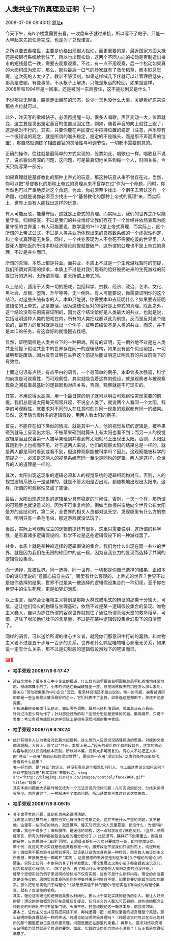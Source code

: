 ## 人类共业下的真理及证明（一）
2008-07-08 08:43:12
[原址▸](http://www.fxgan.com/chan_time/2008_07_12/1071.htm)


今天下午，有N个楼盘需要去看，一收盘车子就过来接，所以写不了帖子，只能一大早起来先把任务完成，也是为了兑现诺言。

之所以要去看楼盘，主要是价格出现很大松动，而更重要的是，最近国家方面大概还是被银行系统给套住了，所以也出现松动，这两个不同方向的松动是否制造出楼市的短线最后一跌，需要去观察观察。不过，有一点不用观察，后一个松动如果真的大面积成为现实，那么，那些最后一口气的炒家就有了救命稻草，而本ID总觉得，这次死的人太少了，教训不够深刻，如果这样喊几下疼就可以让管理层低头，那真是悲剧，有些事情，不从根子上解决，只能是永远的轮回，如果是这样，2008年和1994年是一回事，还是被同一东西套住，这不是悲剧又是什么？

不说那些无聊事，股票走出目前的形态，说少一天也没什么大事，关键看好原来说那些点位就可以。

此外，昨天写的歌唱帖子，必须再提醒一句，很多人唱歌，声区变动一大，位置就变，这主要是发出坚定基音的位置没固定住，例如，随着声音的向上就往上跑了，这是绝对不行的。其实，只要你能在声区变动中把持位置的稳定（注意，声乐界有一个很错误的观念，就是所谓的喉头稳定，稳定的不是喉头，而是那不声而声的位置），那自然就训练了相应器官的灵活性与可调节性，一切都不需要刻意的。

正确的操作，往往就是最简单的方式实现的，股票如此，唱歌也一样。唱歌且不说了，说点貌似高深的问题，这问题，可是最真切地关系到每一个人，时间关系，今天只能写第一部分。

如果真理就是基督教化的那种上帝式的玩意，那这种玩意从来不曾存在过。当然，你可以把“基督教化的那种上帝式的真理从来不曾存在过”作为一个命题，同时，你当然也可以严重地反对这个命题，为此，你必须至少找出一个例子去否认这样一个命题，也就是说你必须至少找出一个“基督教化的那种上帝式的真理”来，而实际上，世界上没有人能找出这样的玩意。

有人可能反驳，能量守恒，这就是上帝式的真理。而实际上，我们的世界之所以能量守恒，归根结底，不过是我们的共业恰好让我们存在于一个曾经并依然表现为能量守恒的世界里；有人可能要说，数学里的1+1=2是上帝式真理，而实际上，这个所谓的上帝式公式，不过是人类共业所体现出来的自然数系统的一个虚拟性约定，和上帝式真理毫无关系。同样，一个共业表现为人不会死不需要吃饭的世界里，人要死人要吃饭的所谓本ID经济理论前提就要破产，这所谓的公理也不是上帝式的真理，不过是共业而已。

所谓的真理，本质上都是共业。而共业，本质上不过是一个生死游戏暂时的前提，我们所谓对真理的探求，本质上不过是对我们现有的恰好被扔进来的生死游戏的前提进行的追问，无所谓真理，更无所谓上帝式的。

以上结论，适用于人类一切的把戏，包括科学、宗教、经济、政治、艺术、文化、黑社会、反叛、堕落、升华等等，无一例外。有人可能要说，你需要证明你的这个结论。对这些头脑有水的人，本ID只能说，你需要本ID去证明什么？如果要去证明这结论的上帝式，那是废话，因为这结论反对的恰好是上帝式的真理，除此之外，这个结论没有任何需要证明的，因为这个结论恰好是人类最大的共业，也就是说，包括证明这种人类的把戏在内，所有的人类把戏都以此为前提，反而是反对这个结论的，最有力的反对就是找出一个例子，证明该结论不是人类的共业，而这，并不是本ID的任务，有这癖好的就慢慢去找吧。

显然，证明同样是人类共业下的一种把戏。所有的证明，无一例外地不过是在人类共业前提下假设共业中的世界存在同一的逻辑结构，如果没有这个假设前提，一切证明都是废话，因为没有证明在丢弃这个前提后能证明这证明具有的共业前提下的有效性。

上面这句话有点绕，有点平白的语言，一个最简单的例子，本ID曾多次强调，科学的前提是可观察性，而可观察性，其实就隐含着这样的假设，就是观察者与被观察现象之间有着最基础的逻辑同构对应关系，否则，观察就是不可现实的。

其实，不用说得太高深，用一个最日常的例子就可以明白可观察性实现需要的前提。我们总是说太阳每天照常升起，不说全人类了，就说两个人看同一个太阳。科学的可观察性，就要求对不同的人在任意时刻对同一现象的观察都有同一的结果。显然，这里隐含着N多的逻辑假设，用两人看太阳的例子。

首先，不能存在如下类似的情况，就是其中一人，他的视觉系统的逻辑是，被苹果砸到就马上呈现出太阳，不被苹果砸到就算头上有太阳也看不到；而另一人的视觉逻辑是当且仅当第一人被苹果砸到并看到有太阳就马上出现出太阳，否则，太阳就算跑到手上也视而不见。对于这两人来说，他们的观察太阳的结果总是一样的，就是两人都是同时看到或看不到，但这种观察能被科学吗？因此，这观察能被科学的前提之一，必须是这两人的视觉系统有同一至少是同构的逻辑，两人是这样，全世界的人的道理是一样的。

其次，太阳出现这现象的逻辑必须和人的视觉系统的逻辑相同构对应，否则，人的视觉逻辑系统万一是这样的，就是不管太阳是否出现，都随机地出现出太阳来，这样，所谓的可观察性又成了空话。

最后，太阳出现这现象的逻辑至少具有稳定的时间性，否则，一天一个样，那所谓的可观察也就没意义的，因为不可重复检验，例如当你很兴奋地向全世界公布太阳是方的这结论时，第二天，全世界的相关人员都对这天空，发现哪里有什么方的物体，明明只有一条毛毛虫，那这游戏就没法玩了。

当然，实际上可观察成立的逻辑前提还有很多，这里只需要说明，这所谓的科学性，是有着诸多逻辑假设的，科学不过是这些逻辑假设下的一种游戏罢了。

共业，本质上就是某种被选择的逻辑假设的集合。我们为什么出现在同一共业的世界，就是因为我们在无限的轮回中的这一段，因为自我业力的显现而选择了共同的逻辑假设集合。

而一选择，就被世界。同一选择，同一世界，一切都是你自己选择的结果，正如本ID的诗句里说的“意画心描自主奴”。哪里有什么客观的、上帝式的世界？世界不过是被你选择的结果，世界不过是某一被选择的逻辑假设集合的一种幻现，至于你在世界中的生生死死，更是如梦幻泡影。

以上语言，当然会让唯物主义特别是那斯大林式或毛式的辨证的那类十分恼火，可惜，这让他们恼火的物理与生理基础，依然不过是某一逻辑假设集合的呈现。唯物主义蠢人，自以为抓住所谓的客观世界就抓住了通往所谓真理天堂的救命稻草，可惜，这除了增加他们肚子的含草量，不过是在某种逻辑假设集合幻影下的自渎罢了。

同样的语言，可以送给所谓的唯心主义者，就凭你们那意识中打转的蠢劲，和唯物主义者不过是五十步与一百步的关系，世界和什么鸭屁唯物唯心都毫无关系，如果说一定有什么关系，那不过是幻影般的逻辑假设游戏下的呓语而已。




<font color='red'>**回复**</font>


- **袖手旁观 2008/7/9 6:17:47**
- ```
  近日突然多了很多关心中小企业的报道，什么商务部啊银监会啊国税总局啊扎着堆地往某地跑，部级都算小的了。小李的讲话在新闻联播里一放，感觉跟林毅夫的口径怎么那么象呢，要关心‘劳动密集型的中小企业’云云。看来林说话还不是白说的。唯一的问题，被看被调研的都是一些当地最大情况最好的企业，它们代表不了全貌，如果连这些都倒下，那还不彻底完蛋。
  不知道最终会形成什么结论、做出哪些调整，既然已经扎堆调研，后面总该有点看头。
  针对过冷至少有动作了；针对那些过热的呢？这部分恐怕是更难的问题。懒得展开，只说个表象：考公务员热成现在这样实际上是很多深层问题的集中表现。
  ```
- **袖手旁观 2008/7/9 8:10:24**
- ```
  估计有很多人认为我会对此篇大加批判。这么想的人应该说没搞懂两边的思路，对缠的文章都没理解。大致上，除了以“共业，本质上是……”起头的最后四个自然段以外，正文的核心内容与我的认识没啥根本区别。所以对本篇，没有太多可回复的。有心人不妨把正文中的‘共业’一词用‘目前已知的现实世界’、更简单一点用‘现实实际’之类的条件词来取代，看看有什么结果？
  唯一好奇的，是‘共业’的定义，并没有看见这个概念如何引入，与上面这类词又如何区别？所以不能怪我用‘现实实际’来取代之。<img src="http://blogimg.sinajs.cn/images/control/face/004.gif" title="眨眼">
  其实本原问题绝大多数时候仅成为一个无法言说的信仰问题；凡可言说的部分，分歧未见得有多少。而言说完了，一样解决不了本原问题。所以通常我不喜欢讨论这类东西。
  ```
- **袖手旁观 2008/7/9 8:09:15**
- ```
  关于世界本原问题，说到死也未必说得清楚。
  我希望大家注意的是：缠的行文也有很多可考察之处，这并不是什么严重的问题，又不是佛。这里有一些不好的倾向，就是膜拜。缠天马行空/众人云里雾里，都没什么；为缠辩护的事，我也干得多了；唯有膜拜，是迷信的同构，这一点科学反对/佛也反对。（当然，依照缠所言，所有的科学都被包含在色的粗分部分了。）比起漫骂，膜拜好不到哪里去。而盲目的辩护，反而置缠于‘真理’困境，让质疑者胡扯一万句只要成立一条，即可完成证伪。
  举个例：就这两天说实践是检验真理标准一句，撇开政治不提我们只谈形而上，纯逻辑地讲：缠如果不把检验与证明划等号，就该承认证伪本身也是一种检验。而多数人被证伪主义所震撼，直接反应是一脚踢开‘实践’。这震撼感的来源仅是对这所谓[关于理论的理论]的陌生。实际上任何一本象样的关于科学发展史、理论发展史之类小册子都会提到这玩意儿，因为其发展也有N久了。（除了证伪，再了解点什么不完备啊人择啊之类的也没坏处。）
  缠举个思想实验的例子来说明检验标准不仅有实践，这也不是什么新鲜内容。理论的自洽要求是无争议的。思想实验本身所采的各种条件来源何处且不提，如果非要切断其与现实的联系，那么把思想实验归于纯理论？{被思想实验干掉的理论+思想实验}所构成的纯理论集合，就有了自洽性的毛病。
  其实，理论证明理论的逻辑链条要么封闭化，要么止于某处实践的证伪的引入。最让人好奇的是：理论的原始概念的存在是缠反复提及、任何主义的人都无可回避的。这些原始概念让纯理论的封闭化不得不留条门缝、头痛不已，甚至纯理论这一概念本身，都显得可疑。
  基本上，证伪主义也并没有把实践干掉，再纯逻辑一把：如果说掌握终极真理是个笑话，那么证明终极真理就是一样的笑话，纯理论能证明终极真理吗？（纯理论大约可以在自己能封闭的那个圈里把自己变成终极真理，问题是圈还在那里约束着。）再那么，要求对终极真理有证明能力显然就是个荒谬的要求。如此，实践的证伪能力你还不满意？！反正我是觉得挺满意了。
  ```
